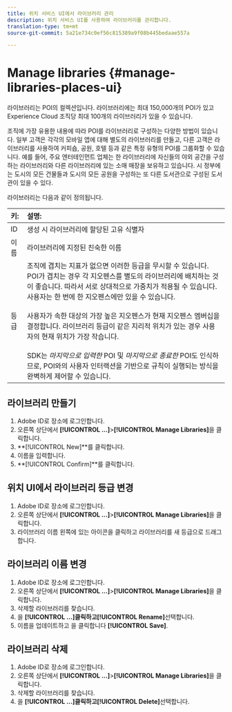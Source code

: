 ```yaml
---
title: 위치 서비스 UI에서 라이브러리 관리
description: 위치 서비스 UI를 사용하여 라이브러리를 관리합니다.
translation-type: tm+mt
source-git-commit: 5a21e734c0ef56c815389a9f08b445bedaae557a

---
```



# Manage libraries {#manage-libraries-places-ui}

라이브러리는 POI의 컬렉션입니다. 라이브러리에는 최대 150,000개의 POI가 있고 Experience Cloud 조직당 최대 100개의 라이브러리가 있을 수 있습니다.

조직에 가장 유용한 내용에 따라 POI를 라이브러리로 구성하는 다양한 방법이 있습니다. 일부 고객은 각각의 모바일 앱에 대해 별도의 라이브러리를 만들고, 다른 고객은 라이브러리를 사용하여 커피숍, 공원, 호텔 등과 같은 특정 유형의 POI를 그룹화할 수 있습니다. 예를 들어, 주요 엔터테인먼트 업체는 한 라이브러리에 자신들의 야외 공간을 구성하는 라이브러리와 다른 라이브러리에 있는 소매 매장을 보유하고 있습니다. 시 정부에는 도시의 모든 건물들과 도시의 모든 공원을 구성하는 또 다른 도서관으로 구성된 도서관이 있을 수 있다.

라이브러리는 다음과 같이 정의됩니다.

| 키: | 설명: |
| :--- | :--- |
| ID | 생성 시 라이브러리에 할당된 고유 식별자 |
| 이름 | 라이브러리에 지정된 친숙한 이름 |
| 등급 | 조직에 겹치는 지표가 없으면 이러한 등급을 무시할 수 있습니다. POI가 겹치는 경우 각 지오펜스를 별도의 라이브러리에 배치하는 것이 좋습니다. 따라서 서로 상대적으로 가중치가 적용될 수 있습니다. 사용자는 한 번에 한 지오펜스에만 있을 수 있습니다. <br><br>사용자가 속한 대상의 가장 높은 지오펜스가 현재 지오펜스 멤버십을 결정합니다. 라이브러리 등급이 같은 지리적 위치가 있는 경우 사용자의 현재 위치가 가장 작습니다. <br><br>SDK는 *마지막으로 입력한* POI 및 *마지막으로 종료한* POI도 인식하므로, POI와의 사용자 인터랙션을 기반으로 규칙이 실행되는 방식을 완벽하게 제어할 수 있습니다. |

## 라이브러리 만들기

1. Adobe ID로 장소에 로그인합니다.
1. 오른쪽 상단에서 **[!UICONTROL ...]**>**[!UICONTROL Manage Libraries]**&#x200B;을 클릭합니다.
1. **[!UICONTROL New]**를 클릭합니다.
1. 이름을 입력합니다.
1. **[!UICONTROL Confirm]**를 클릭합니다.

## 위치 UI에서 라이브러리 등급 변경

1. Adobe ID로 장소에 로그인합니다.
1. 오른쪽 상단에서 **[!UICONTROL ...]**>**[!UICONTROL Manage Libraries]**&#x200B;을 클릭합니다.
1. 라이브러리 이름 왼쪽에 있는 아이콘을 클릭하고 라이브러리를 새 등급으로 드래그합니다.

## 라이브러리 이름 변경

1. Adobe ID로 장소에 로그인합니다.
1. 오른쪽 상단에서 **[!UICONTROL ...]**>**[!UICONTROL Manage Libraries]**&#x200B;을 클릭합니다.
1. 삭제할 라이브러리를 찾습니다.
1. 을 **[!UICONTROL ...]**클릭하고**[!UICONTROL Rename]**&#x200B;선택합니다.
1. 이름을 업데이트하고 을 클릭합니다 **[!UICONTROL Save]**.

## 라이브러리 삭제

1. Adobe ID로 장소에 로그인합니다.
1. 오른쪽 상단에서 **[!UICONTROL ...]**>**[!UICONTROL Manage Libraries]**&#x200B;을 클릭합니다.
1. 삭제할 라이브러리를 찾습니다.
1. 을 **[!UICONTROL ...]**클릭하고**[!UICONTROL Delete]**&#x200B;선택합니다.

